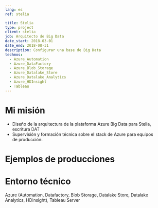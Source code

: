 ```yaml
---
lang: es
ref: stelia

title: Stelia
type: project
client: stelia
job: Arquitecto de Big Data 
date_start: 2018-03-01
date_end: 2018-08-31
description: Configurar una base de Big Data
technos:
  - Azure_Automation
  - Azure_DataFactory
  - Azure_Blob_Storage
  - Azure_Datalake_Store
  - Azure_Datalake_Analytics
  - Azure_HDInsight
  - Tableau
---
```

# Mi misión
- Diseño de la arquitectura de la plataforma Azure Big Data para Stelia, escritura DAT
- Supervisión y formación técnica sobre el stack de Azure para equipos de producción.

# Ejemplos de producciones

# Entorno técnico
Azure (Automation, Datafactory, Blob Storage, Datalake Store, Datalake Analytics, HDInsight), Tableau Server